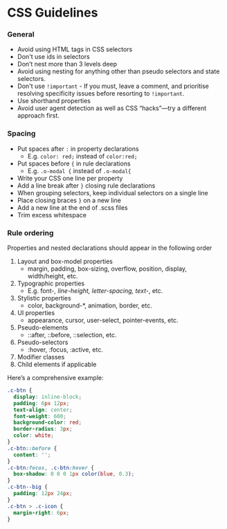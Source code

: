 # CSS Guidelines 
### General
- Avoid using HTML tags in CSS selectors
- Don't use ids in selectors
- Don’t nest more than 3 levels deep
- Avoid using nesting for anything other than pseudo selectors and state selectors.
- Don't use `!important` - If you must, leave a comment, and prioritise resolving specificity issues before resorting to `!important`.
- Use shorthand properties
- Avoid user agent detection as well as CSS “hacks”—try a different approach first.

### Spacing
- Put spaces after `:` in property declarations
  - E.g. `color: red;` instead of `color:red;`
- Put spaces before `{` in rule declarations
  - E.g. `.o-modal {` instead of `.o-modal{`
- Write your CSS one line per property
- Add a line break after `}` closing rule declarations
- When grouping selectors, keep individual selectors on a single line
- Place closing braces `}` on a new line
- Add a new line at the end of .scss files
- Trim excess whitespace

### Rule ordering
Properties and nested declarations should appear in the following order
1. Layout and box-model properties
   - margin, padding, box-sizing, overflow, position, display, width/height, etc.
2. Typographic properties
   - E.g. font-*, line-height, letter-spacing, text-*, etc.
3. Stylistic properties
   - color, background-*, animation, border, etc.
4. UI properties
   - appearance, cursor, user-select, pointer-events, etc.
5. Pseudo-elements
    - ::after, ::before, ::selection, etc.
6. Pseudo-selectors
   - :hover, :focus, :active, etc.
7. Modifier classes
8. Child elements if applicable

Here’s a comprehensive example:
```css
.c-btn {
  display: inline-block;
  padding: 6px 12px;
  text-align: center;
  font-weight: 600;
  background-color: red;
  border-radius: 3px;
  color: white;
}
.c-btn::before {
  content: '';
}
.c-btn:focus, .c-btn:hover {
  box-shadow: 0 0 0 1px color(blue, 0.3);
}
.c-btn--big {
  padding: 12px 24px;
}
.c-btn > .c-icon {
  margin-right: 6px;
}
```
